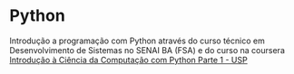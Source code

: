 # Python
Introdução a programação com Python através do curso técnico em Desenvolvimento de Sistemas no SENAI BA (FSA) e do curso na coursera <a href="https://www.coursera.org/learn/ciencia-computacao-python-conceitos?=&page=1">Introdução à Ciência da Computação com Python Parte 1 - USP</a>
